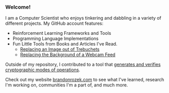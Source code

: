 ### Welcome!

<!--
**Brandon-Rozek/Brandon-Rozek** is a ✨ _special_ ✨ repository because its `README.md` (this file) appears on your GitHub profile.

Here are some ideas to get you started:

- 🔭 I’m currently working on ...
- 🌱 I’m currently learning ...
- 👯 I’m looking to collaborate on ...
- 🤔 I’m looking for help with ...
- 💬 Ask me about ...
- 📫 How to reach me: ...
- 😄 Pronouns: ...
- ⚡ Fun fact: ...
-->

I am a Computer Scientist who enjoys tinkering and dabbling in a variety of different projects. My GitHub account features:
- Reinforcement Learning Frameworks and Tools
- Programming Language Implementations
- Fun Little Tools from Books and Articles I've Read.
  - [Replacing an Image out of Trebuchets](https://github.com/Brandon-Rozek/treimage)
  - [Replacing the Background of a Webcam Feed](https://github.com/Brandon-Rozek/bodypix-background)
  
Outside of my repository, I contributed to a tool that [generates and verifies cryptographic modes of operations](https://github.com/symcollab/CryptoSolve).

Check out my website [brandonrozek.com](https://brandonrozek.com) to see what I've learned, research I'm working on, communities I'm a part of, and much more.
